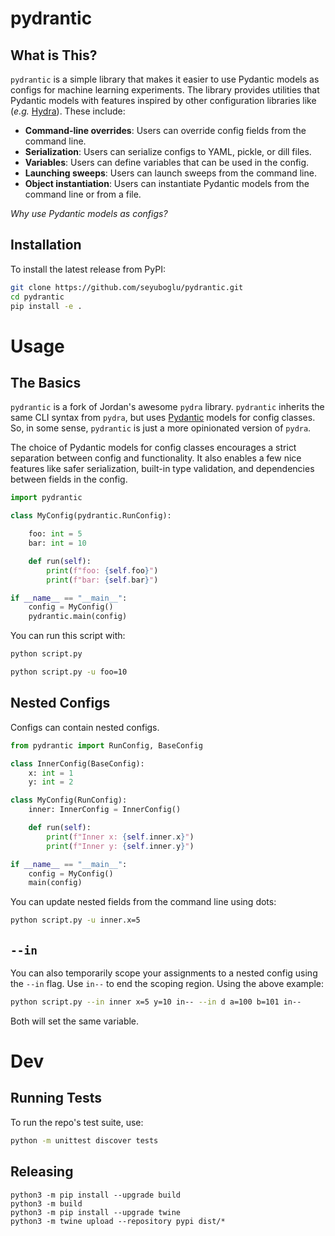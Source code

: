 # pydrantic

## What is This?
`pydrantic` is a simple library that makes it easier to use Pydantic models as configs for machine learning experiments. 
The library provides utilities that Pydantic models with features inspired by other configuration libraries like (*e.g.* [Hydra](https://hydra.cc/)). These include:

- **Command-line overrides**: Users can override config fields from the command line.
- **Serialization**: Users can serialize configs to YAML, pickle, or dill files.
- **Variables**: Users can define variables that can be used in the config.
- **Launching sweeps**: Users can launch sweeps from the command line.
- **Object instantiation**: Users can instantiate Pydantic models from the command line or from a file.

*Why use Pydantic models as configs?*


## Installation

To install the latest release from PyPI:
```bash
git clone https://github.com/seyuboglu/pydrantic.git
cd pydrantic
pip install -e .
```


# Usage

## The Basics

`pydrantic` is a fork of Jordan's awesome `pydra` library. 
`pydrantic` inherits the same CLI syntax from `pydra`, but uses [Pydantic](https://docs.pydantic.dev/latest/) models for config classes.
So, in some sense, `pydrantic` is just a more opinionated version of `pydra`. 

The choice of Pydantic models for config classes encourages a strict separation between config and functionality. It also enables a few nice features like safer serialization, built-in type validation, and dependencies between fields in the config.

```python
import pydrantic

class MyConfig(pydrantic.RunConfig):

    foo: int = 5
    bar: int = 10

    def run(self):
        print(f"foo: {self.foo}")
        print(f"bar: {self.bar}")

if __name__ == "__main__":
    config = MyConfig()
    pydrantic.main(config)
```



You can run this script with:

```bash
python script.py

python script.py -u foo=10
```


## Nested Configs

Configs can contain nested configs.

```python
from pydrantic import RunConfig, BaseConfig

class InnerConfig(BaseConfig):
    x: int = 1
    y: int = 2

class MyConfig(RunConfig):
    inner: InnerConfig = InnerConfig()

    def run(self):
        print(f"Inner x: {self.inner.x}")
        print(f"Inner y: {self.inner.y}")

if __name__ == "__main__":
    config = MyConfig()
    main(config)
```

You can update nested fields from the command line using dots:

```bash
python script.py -u inner.x=5
```

## `--in`

You can also temporarily scope your assignments to a nested config using the `--in` flag. Use `in--` to end the scoping region. Using the above example:

```bash
python script.py --in inner x=5 y=10 in-- --in d a=100 b=101 in--
```


Both will set the same variable.



# Dev

## Running Tests

To run the repo's test suite, use:

```bash
python -m unittest discover tests
```

## Releasing 
```
python3 -m pip install --upgrade build
python3 -m build
python3 -m pip install --upgrade twine
python3 -m twine upload --repository pypi dist/*   
```